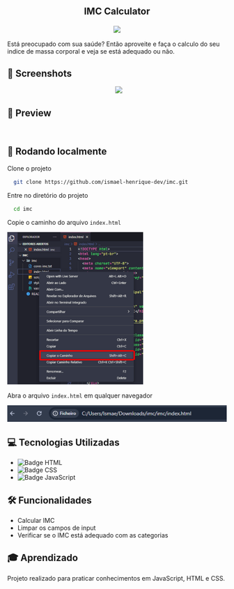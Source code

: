 ## <p align="center">IMC Calculator</p>

<p align="center">
   <img src="https://img.shields.io/badge/ECMAScript-v5.1-yellow?style=for-the-badge" />
</p>

Está preocupado com sua saúde? Então aproveite e faça o calculo do seu indice de massa corporal e veja se está adequado ou não.


## 📸 Screenshots
<p align="center">
  <img height="350" src="" />
  <img height="350" src="" />
  <img height="430" src="src/assets/emptycart.png" />
</p>

## 🎥 Preview

<p align="center">
  <img height="430" src="" />
</p>

## 🚀 Rodando localmente

Clone o projeto

```bash
  git clone https://github.com/ismael-henrique-dev/imc.git
```

Entre no diretório do projeto

```bash
  cd imc
```

Copie o caminho do arquivo `index.html`

<img height="350" src="/tutorial.png" />

Abra o arquivo `index.html` em qualquer navegador

<img src="/busca.png" />

## 💻 Tecnologias Utilizadas
- ![Badge HTML](https://img.shields.io/badge/HTML-%E2%9C%94-red?style=for-the-badge)
- ![Badge CSS](https://img.shields.io/badge/CSS-%E2%9C%94-blue?style=for-the-badge)
- ![Badge JavaScript](https://img.shields.io/badge/JavaScript-%E2%9C%94-yellow?style=for-the-badge) 

## 🛠️ Funcionalidades

- Calcular IMC
- Limpar os campos de input
- Verificar se o IMC está adequado com as categorias

## 🎓 Aprendizado

Projeto realizado para praticar conhecimentos em JavaScript, HTML e CSS.
